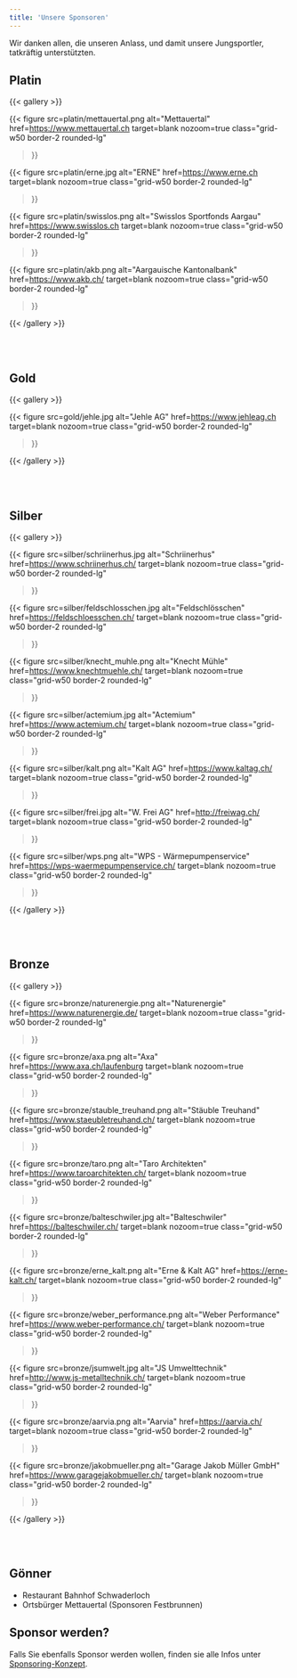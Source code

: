 ```yaml
---
title: 'Unsere Sponsoren'
---
```


Wir danken allen, die unseren Anlass, und damit unsere Jungsportler, tatkräftig unterstützten.

Platin
------

{{< gallery >}}

{{< figure
    src=platin/mettauertal.png
    alt="Mettauertal"
    href=https://www.mettauertal.ch
    target=blank
    nozoom=true
    class="grid-w50 border-2 rounded-lg"
>}}

{{< figure
    src=platin/erne.jpg
    alt="ERNE"
    href=https://www.erne.ch
    target=blank
    nozoom=true
    class="grid-w50 border-2 rounded-lg"
>}}

{{< figure
    src=platin/swisslos.png
    alt="Swisslos Sportfonds Aargau"
    href=https://www.swisslos.ch
    target=blank
    nozoom=true
    class="grid-w50 border-2 rounded-lg"
>}}

{{< figure
    src=platin/akb.png
    alt="Aargauische Kantonalbank"
    href=https://www.akb.ch/
    target=blank
    nozoom=true
    class="grid-w50 border-2 rounded-lg"
>}}

{{< /gallery >}}

<br></br>


Gold
----

{{< gallery >}}

{{< figure
    src=gold/jehle.jpg
    alt="Jehle AG"
    href=https://www.jehleag.ch
    target=blank
    nozoom=true
    class="grid-w50 border-2 rounded-lg"
>}}

{{< /gallery >}}

<br></br>


Silber
------

{{< gallery >}}

{{< figure
    src=silber/schriinerhus.jpg
    alt="Schriinerhus"
    href=https://www.schriinerhus.ch/
    target=blank
    nozoom=true
    class="grid-w50 border-2 rounded-lg"
>}}

{{< figure
    src=silber/feldschlosschen.jpg
    alt="Feldschlösschen"
    href=https://feldschloesschen.ch/
    target=blank
    nozoom=true
    class="grid-w50 border-2 rounded-lg"
>}}

{{< figure
    src=silber/knecht_muhle.png
    alt="Knecht Mühle"
    href=https://www.knechtmuehle.ch/
    target=blank
    nozoom=true
    class="grid-w50 border-2 rounded-lg"
>}}

{{< figure
    src=silber/actemium.jpg
    alt="Actemium"
    href=https://www.actemium.ch/
    target=blank
    nozoom=true
    class="grid-w50 border-2 rounded-lg"
>}}

{{< figure
    src=silber/kalt.png
    alt="Kalt AG"
    href=https://www.kaltag.ch/
    target=blank
    nozoom=true
    class="grid-w50 border-2 rounded-lg"
>}}

{{< figure
    src=silber/frei.jpg
    alt="W. Frei AG"
    href=http://freiwag.ch/
    target=blank
    nozoom=true
    class="grid-w50 border-2 rounded-lg"
>}}

{{< figure
    src=silber/wps.png
    alt="WPS - Wärmepumpenservice"
    href=https://wps-waermepumpenservice.ch/
    target=blank
    nozoom=true
    class="grid-w50 border-2 rounded-lg"
>}}

{{< /gallery >}}

<br></br>


Bronze
------

{{< gallery >}}

{{< figure
    src=bronze/naturenergie.png
    alt="Naturenergie"
    href=https://www.naturenergie.de/
    target=blank
    nozoom=true
    class="grid-w50 border-2 rounded-lg"
>}}

{{< figure
    src=bronze/axa.png
    alt="Axa"
    href=https://www.axa.ch/laufenburg
    target=blank
    nozoom=true
    class="grid-w50 border-2 rounded-lg"
>}}

{{< figure
    src=bronze/stauble_treuhand.png
    alt="Stäuble Treuhand"
    href=https://www.staeubletreuhand.ch/
    target=blank
    nozoom=true
    class="grid-w50 border-2 rounded-lg"
>}}

{{< figure
    src=bronze/taro.png
    alt="Taro Architekten"
    href=https://www.taroarchitekten.ch/
    target=blank
    nozoom=true
    class="grid-w50 border-2 rounded-lg"
>}}

{{< figure
    src=bronze/balteschwiler.jpg
    alt="Balteschwiler"
    href=https://balteschwiler.ch/
    target=blank
    nozoom=true
    class="grid-w50 border-2 rounded-lg"
>}}

{{< figure
    src=bronze/erne_kalt.png
    alt="Erne & Kalt AG"
    href=https://erne-kalt.ch/
    target=blank
    nozoom=true
    class="grid-w50 border-2 rounded-lg"
>}}

{{< figure
    src=bronze/weber_performance.png
    alt="Weber Performance"
    href=https://www.weber-performance.ch/
    target=blank
    nozoom=true
    class="grid-w50 border-2 rounded-lg"
>}}

{{< figure
    src=bronze/jsumwelt.jpg
    alt="JS Umwelttechnik"
    href=http://www.js-metalltechnik.ch/
    target=blank
    nozoom=true
    class="grid-w50 border-2 rounded-lg"
>}}

{{< figure
    src=bronze/aarvia.png
    alt="Aarvia"
    href=https://aarvia.ch/
    target=blank
    nozoom=true
    class="grid-w50 border-2 rounded-lg"
>}}

{{< figure
    src=bronze/jakobmueller.png
    alt="Garage Jakob Müller GmbH"
    href=https://www.garagejakobmueller.ch/
    target=blank
    nozoom=true
    class="grid-w50 border-2 rounded-lg"
>}}

{{< /gallery >}}

<br></br>


Gönner
------

* Restaurant Bahnhof Schwaderloch
* Ortsbürger Mettauertal (Sponsoren Festbrunnen)


Sponsor werden?
---------------

Falls Sie ebenfalls Sponsor werden wollen,
finden sie alle Infos unter [Sponsoring-Konzept](/marketing/konzept).
